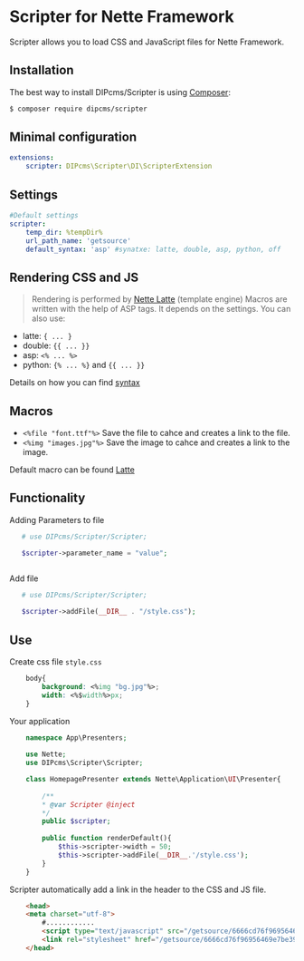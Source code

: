 Scripter for Nette Framework
============================

Scripter allows you to load CSS and JavaScript files for Nette Framework.



Installation
------------

The best way to install DIPcms/Scripter is using  [Composer](http://getcomposer.org/):
```sh
$ composer require dipcms/scripter
```

Minimal configuration
---------------------

```yaml
extensions:
    scripter: DIPcms\Scripter\DI\ScripterExtension
```

Settings
--------

```yaml
#Default settings
scripter:
    temp_dir: %tempDir% 
    url_path_name: 'getsource'
    default_syntax: 'asp' #synatxe: latte, double, asp, python, off
```


Rendering CSS and JS
--------------------

>Rendering is performed by [Nette Latte](https://doc.nette.org/en/2.1/templating#toc-latte) (template engine)
>Macros are written with the help of ASP tags. It depends on the settings. You can also use:

* latte: `{ ... }`
* double: `{{ ... }}`
* asp: `<% ... %>`
* python: `{% ... %}` and `{{ ... }}`

Details on how you can find [syntax](https://doc.nette.org/en/2.1/default-macros#toc-syntax-switching)

Macros
------

* `<%file "font.ttf"%>` Save the file to cahce and creates a link to the file.
* `<%img "images.jpg"%>` Save the image to cahce and creates a link to the image.

Default macro can be found [Latte](https://latte.nette.org/en/macros)


Functionality
-------------

Adding Parameters to file

```php
   # use DIPcms/Scripter/Scripter;

   $scripter->parameter_name = "value"; 
    
```

Add file

```php
   # use DIPcms/Scripter/Scripter;

   $scripter->addFile(__DIR__ . "/style.css"); 
```

Use
---

Create css file `style.css`

```css
    body{
        background: <%img "bg.jpg"%>;
        width: <%$width%>px;
    }
```


Your application

```php
    namespace App\Presenters;
    
    use Nette;
    use DIPcms\Scripter\Scripter;

    class HomepagePresenter extends Nette\Application\UI\Presenter{
    
        /**
        * @var Scripter @inject
        */
        public $scripter;
    
        public function renderDefault(){
            $this->scripter->width = 50;
            $this->scripter->addFile(__DIR__.'/style.css');
        }
    }
```

Scripter automatically add a link in the header to the CSS and JS file.

```html
    <head>
	<meta charset="utf-8">  
        #............
        <script type="text/javascript" src="/getsource/6666cd76f96956469e7be39d750cc7d9/js"></script>
        <link rel="stylesheet" href="/getsource/6666cd76f96956469e7be39d750cc7d9/css">
    </head>
```